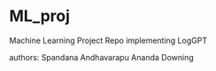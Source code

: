 # ML_proj
Machine Learning Project Repo implementing LogGPT

authors:
Spandana Andhavarapu
Ananda Downing
